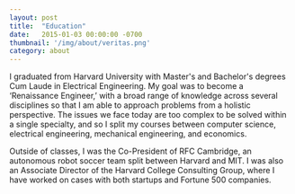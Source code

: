 ```yaml
---
layout: post
title:  "Education"
date:   2015-01-03 00:00:00 -0700
thumbnail: '/img/about/veritas.png'
category: about
---
```

I graduated from Harvard University with Master's and Bachelor's degrees Cum Laude in Electrical Engineering. My goal was to become a ‘Renaissance Engineer,’ with a broad range of knowledge across several disciplines so that I am able to approach problems from a holistic perspective. The issues we face today are too complex to be solved within a single specialty, and so I split my courses between computer science, electrical engineering, mechanical engineering, and economics.

Outside of classes, I was the Co-President of RFC Cambridge, an autonomous robot soccer team split between Harvard and MIT. I was also an Associate Director of the Harvard College Consulting Group, where I have worked on cases with both startups and Fortune 500 companies.